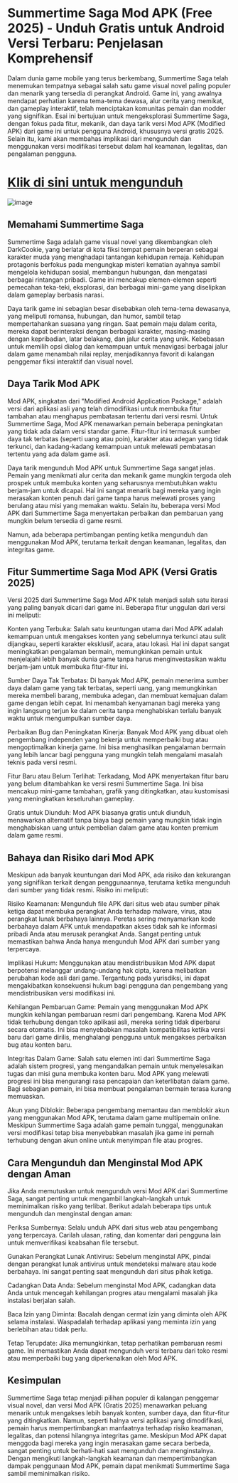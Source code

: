 # Summertime Saga Mod APK (Free 2025) - Unduh Gratis untuk Android Versi Terbaru: Penjelasan Komprehensif

Dalam dunia game mobile yang terus berkembang, Summertime Saga telah menemukan tempatnya sebagai salah satu game visual novel paling populer dan menarik yang tersedia di perangkat Android. Game ini, yang awalnya mendapat perhatian karena tema-tema dewasa, alur cerita yang memikat, dan gameplay interaktif, telah menciptakan komunitas pemain dan modder yang signifikan. Esai ini bertujuan untuk mengeksplorasi Summertime Saga, dengan fokus pada fitur, mekanik, dan daya tarik versi Mod APK (Modified APK) dari game ini untuk pengguna Android, khususnya versi gratis 2025. Selain itu, kami akan membahas implikasi dari mengunduh dan menggunakan versi modifikasi tersebut dalam hal keamanan, legalitas, dan pengalaman pengguna.

# [Klik di sini untuk mengunduh](https://spoo.me/C3kCOX)

![image](https://github.com/user-attachments/assets/34485bab-a12d-44b4-ab4c-a2a37727ea45)

## Memahami Summertime Saga

Summertime Saga adalah game visual novel yang dikembangkan oleh DarkCookie, yang berlatar di kota fiksi tempat pemain berperan sebagai karakter muda yang menghadapi tantangan kehidupan remaja. Kehidupan protagonis berfokus pada mengungkap misteri kematian ayahnya sambil mengelola kehidupan sosial, membangun hubungan, dan mengatasi berbagai rintangan pribadi. Game ini mencakup elemen-elemen seperti pemecahan teka-teki, eksplorasi, dan berbagai mini-game yang diselipkan dalam gameplay berbasis narasi.

Daya tarik game ini sebagian besar disebabkan oleh tema-tema dewasanya, yang meliputi romansa, hubungan, dan humor, sambil tetap mempertahankan suasana yang ringan. Saat pemain maju dalam cerita, mereka dapat berinteraksi dengan berbagai karakter, masing-masing dengan kepribadian, latar belakang, dan jalur cerita yang unik. Kebebasan untuk memilih opsi dialog dan kemampuan untuk menavigasi berbagai jalur dalam game menambah nilai replay, menjadikannya favorit di kalangan penggemar fiksi interaktif dan visual novel.

## Daya Tarik Mod APK

Mod APK, singkatan dari "Modified Android Application Package," adalah versi dari aplikasi asli yang telah dimodifikasi untuk membuka fitur tambahan atau menghapus pembatasan tertentu dari versi resmi. Untuk Summertime Saga, Mod APK menawarkan pemain beberapa peningkatan yang tidak ada dalam versi standar game. Fitur-fitur ini termasuk sumber daya tak terbatas (seperti uang atau poin), karakter atau adegan yang tidak terkunci, dan kadang-kadang kemampuan untuk melewati pembatasan tertentu yang ada dalam game asli.

Daya tarik mengunduh Mod APK untuk Summertime Saga sangat jelas. Pemain yang menikmati alur cerita dan mekanik game mungkin tergoda oleh prospek untuk membuka konten yang seharusnya membutuhkan waktu berjam-jam untuk dicapai. Hal ini sangat menarik bagi mereka yang ingin merasakan konten penuh dari game tanpa harus melewati proses yang berulang atau misi yang memakan waktu. Selain itu, beberapa versi Mod APK dari Summertime Saga menyertakan perbaikan dan pembaruan yang mungkin belum tersedia di game resmi.

Namun, ada beberapa pertimbangan penting ketika mengunduh dan menggunakan Mod APK, terutama terkait dengan keamanan, legalitas, dan integritas game.

## Fitur Summertime Saga Mod APK (Versi Gratis 2025)

Versi 2025 dari Summertime Saga Mod APK telah menjadi salah satu iterasi yang paling banyak dicari dari game ini. Beberapa fitur unggulan dari versi ini meliputi:

Konten yang Terbuka: Salah satu keuntungan utama dari Mod APK adalah kemampuan untuk mengakses konten yang sebelumnya terkunci atau sulit dijangkau, seperti karakter eksklusif, acara, atau lokasi. Hal ini dapat sangat meningkatkan pengalaman bermain, memungkinkan pemain untuk menjelajahi lebih banyak dunia game tanpa harus menginvestasikan waktu berjam-jam untuk membuka fitur-fitur ini.

Sumber Daya Tak Terbatas: Di banyak Mod APK, pemain menerima sumber daya dalam game yang tak terbatas, seperti uang, yang memungkinkan mereka membeli barang, membuka adegan, dan membuat kemajuan dalam game dengan lebih cepat. Ini menambah kenyamanan bagi mereka yang ingin langsung terjun ke dalam cerita tanpa menghabiskan terlalu banyak waktu untuk mengumpulkan sumber daya.

Perbaikan Bug dan Peningkatan Kinerja: Banyak Mod APK yang dibuat oleh pengembang independen yang bekerja untuk memperbaiki bug atau mengoptimalkan kinerja game. Ini bisa menghasilkan pengalaman bermain yang lebih lancar bagi pengguna yang mungkin telah mengalami masalah teknis pada versi resmi.

Fitur Baru atau Belum Terlihat: Terkadang, Mod APK menyertakan fitur baru yang belum ditambahkan ke versi resmi Summertime Saga. Ini bisa mencakup mini-game tambahan, grafik yang ditingkatkan, atau kustomisasi yang meningkatkan keseluruhan gameplay.

Gratis untuk Diunduh: Mod APK biasanya gratis untuk diunduh, menawarkan alternatif tanpa biaya bagi pemain yang mungkin tidak ingin menghabiskan uang untuk pembelian dalam game atau konten premium dalam game resmi.

## Bahaya dan Risiko dari Mod APK

Meskipun ada banyak keuntungan dari Mod APK, ada risiko dan kekurangan yang signifikan terkait dengan penggunaannya, terutama ketika mengunduh dari sumber yang tidak resmi. Risiko ini meliputi:

Risiko Keamanan: Mengunduh file APK dari situs web atau sumber pihak ketiga dapat membuka perangkat Anda terhadap malware, virus, atau perangkat lunak berbahaya lainnya. Peretas sering menyamarkan kode berbahaya dalam APK untuk mendapatkan akses tidak sah ke informasi pribadi Anda atau merusak perangkat Anda. Sangat penting untuk memastikan bahwa Anda hanya mengunduh Mod APK dari sumber yang terpercaya.

Implikasi Hukum: Menggunakan atau mendistribusikan Mod APK dapat berpotensi melanggar undang-undang hak cipta, karena melibatkan perubahan kode asli dari game. Tergantung pada yurisdiksi, ini dapat mengakibatkan konsekuensi hukum bagi pengguna dan pengembang yang mendistribusikan versi modifikasi ini.

Kehilangan Pembaruan Game: Pemain yang menggunakan Mod APK mungkin kehilangan pembaruan resmi dari pengembang. Karena Mod APK tidak terhubung dengan toko aplikasi asli, mereka sering tidak diperbarui secara otomatis. Ini bisa menyebabkan masalah kompatibilitas ketika versi baru dari game dirilis, menghalangi pengguna untuk mengakses perbaikan bug atau konten baru.

Integritas Dalam Game: Salah satu elemen inti dari Summertime Saga adalah sistem progresi, yang mengandalkan pemain untuk menyelesaikan tugas dan misi guna membuka konten baru. Mod APK yang melewati progresi ini bisa mengurangi rasa pencapaian dan keterlibatan dalam game. Bagi sebagian pemain, ini bisa membuat pengalaman bermain terasa kurang memuaskan.

Akun yang Diblokir: Beberapa pengembang memantau dan memblokir akun yang menggunakan Mod APK, terutama dalam game multipemain online. Meskipun Summertime Saga adalah game pemain tunggal, menggunakan versi modifikasi tetap bisa menyebabkan masalah jika game ini pernah terhubung dengan akun online untuk menyimpan file atau progres.

## Cara Mengunduh dan Menginstal Mod APK dengan Aman

Jika Anda memutuskan untuk mengunduh versi Mod APK dari Summertime Saga, sangat penting untuk mengambil langkah-langkah untuk meminimalkan risiko yang terlibat. Berikut adalah beberapa tips untuk mengunduh dan menginstal dengan aman:

Periksa Sumbernya: Selalu unduh APK dari situs web atau pengembang yang terpercaya. Carilah ulasan, rating, dan komentar dari pengguna lain untuk memverifikasi keabsahan file tersebut.

Gunakan Perangkat Lunak Antivirus: Sebelum menginstal APK, pindai dengan perangkat lunak antivirus untuk mendeteksi malware atau kode berbahaya. Ini sangat penting saat mengunduh dari situs pihak ketiga.

Cadangkan Data Anda: Sebelum menginstal Mod APK, cadangkan data Anda untuk mencegah kehilangan progres atau mengalami masalah jika instalasi berjalan salah.

Baca Izin yang Diminta: Bacalah dengan cermat izin yang diminta oleh APK selama instalasi. Waspadalah terhadap aplikasi yang meminta izin yang berlebihan atau tidak perlu.

Tetap Terupdate: Jika memungkinkan, tetap perhatikan pembaruan resmi game. Ini memastikan Anda dapat mengunduh versi terbaru dari toko resmi atau memperbaiki bug yang diperkenalkan oleh Mod APK.

## Kesimpulan

Summertime Saga tetap menjadi pilihan populer di kalangan penggemar visual novel, dan versi Mod APK (Gratis 2025) menawarkan peluang menarik untuk mengakses lebih banyak konten, sumber daya, dan fitur-fitur yang ditingkatkan. Namun, seperti halnya versi aplikasi yang dimodifikasi, pemain harus mempertimbangkan manfaatnya terhadap risiko keamanan, legalitas, dan potensi hilangnya integritas game. Meskipun Mod APK dapat menggoda bagi mereka yang ingin merasakan game secara berbeda, sangat penting untuk berhati-hati saat mengunduh dan menginstalnya. Dengan mengikuti langkah-langkah keamanan dan mempertimbangkan dampak penggunaan Mod APK, pemain dapat menikmati Summertime Saga sambil meminimalkan risiko.
